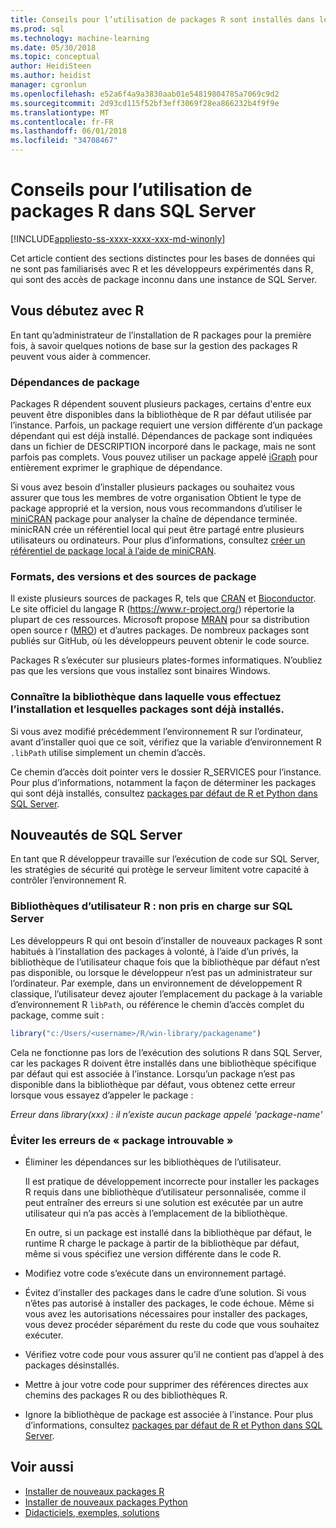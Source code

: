 ```yaml
---
title: Conseils pour l’utilisation de packages R sont installés dans les bibliothèques utilisateur sur SQL Server | Documents Microsoft
ms.prod: sql
ms.technology: machine-learning
ms.date: 05/30/2018
ms.topic: conceptual
author: HeidiSteen
ms.author: heidist
manager: cgronlun
ms.openlocfilehash: e52a6f4a9a3830aab01e54819804785a7069c9d2
ms.sourcegitcommit: 2d93cd115f52bf3eff3069f28ea866232b4f9f9e
ms.translationtype: MT
ms.contentlocale: fr-FR
ms.lasthandoff: 06/01/2018
ms.locfileid: "34708467"
---
```

# <a name="tips-for-using-r-packages-in-sql-server"></a>Conseils pour l’utilisation de packages R dans SQL Server
[!INCLUDE[appliesto-ss-xxxx-xxxx-xxx-md-winonly](../../includes/appliesto-ss-xxxx-xxxx-xxx-md-winonly.md)]

Cet article contient des sections distinctes pour les bases de données qui ne sont pas familiarisés avec R et les développeurs expérimentés dans R, qui sont des accès de package inconnu dans une instance de SQL Server.

## <a name="new-to-r"></a>Vous débutez avec R

En tant qu’administrateur de l’installation de R packages pour la première fois, à savoir quelques notions de base sur la gestion des packages R peuvent vous aider à commencer.

### <a name="package-dependencies"></a>Dépendances de package

Packages R dépendent souvent plusieurs packages, certains d'entre eux peuvent être disponibles dans la bibliothèque de R par défaut utilisée par l’instance. Parfois, un package requiert une version différente d’un package dépendant qui est déjà installé. Dépendances de package sont indiquées dans un fichier de DESCRIPTION incorporé dans le package, mais ne sont parfois pas complets. Vous pouvez utiliser un package appelé [iGraph](http://igraph.org/r/) pour entièrement exprimer le graphique de dépendance.

Si vous avez besoin d’installer plusieurs packages ou souhaitez vous assurer que tous les membres de votre organisation Obtient le type de package approprié et la version, nous vous recommandons d’utiliser le [miniCRAN](https://mran.microsoft.com/package/miniCRAN) package pour analyser la chaîne de dépendance terminée. minicRAN crée un référentiel local qui peut être partagé entre plusieurs utilisateurs ou ordinateurs. Pour plus d’informations, consultez [créer un référentiel de package local à l’aide de miniCRAN](create-a-local-package-repository-using-minicran.md).

### <a name="package-sources-versions-and-formats"></a>Formats, des versions et des sources de package

Il existe plusieurs sources de packages R, tels que [CRAN](https://cran.r-project.org/) et [Bioconductor](https://www.bioconductor.org/). Le site officiel du langage R (<https://www.r-project.org/>) répertorie la plupart de ces ressources. Microsoft propose [MRAN](https://mran.microsoft.com/) pour sa distribution open source r ([MRO](https://mran.microsoft.com/open)) et d’autres packages. De nombreux packages sont publiés sur GitHub, où les développeurs peuvent obtenir le code source.

Packages R s’exécuter sur plusieurs plates-formes informatiques. N’oubliez pas que les versions que vous installez sont binaires Windows.

### <a name="know-which-library-you-are-installing-to-and-which-packages-are-already-installed"></a>Connaître la bibliothèque dans laquelle vous effectuez l’installation et lesquelles packages sont déjà installés.

Si vous avez modifié précédemment l’environnement R sur l’ordinateur, avant d’installer quoi que ce soit, vérifiez que la variable d’environnement R `.libPath` utilise simplement un chemin d’accès.

Ce chemin d’accès doit pointer vers le dossier R_SERVICES pour l’instance. Pour plus d’informations, notamment la façon de déterminer les packages qui sont déjà installés, consultez [packages par défaut de R et Python dans SQL Server](installing-and-managing-r-packages.md).

## <a name="new-to-sql-server"></a>Nouveautés de SQL Server

En tant que R développeur travaille sur l’exécution de code sur SQL Server, les stratégies de sécurité qui protège le serveur limitent votre capacité à contrôler l’environnement R.

### <a name="r-user-libraries-not-supported-on-sql-server"></a>Bibliothèques d’utilisateur R : non pris en charge sur SQL Server

Les développeurs R qui ont besoin d’installer de nouveaux packages R sont habitués à l’installation des packages à volonté, à l’aide d’un privés, la bibliothèque de l’utilisateur chaque fois que la bibliothèque par défaut n’est pas disponible, ou lorsque le développeur n’est pas un administrateur sur l’ordinateur. Par exemple, dans un environnement de développement R classique, l’utilisateur devez ajouter l’emplacement du package à la variable d’environnement R `libPath`, ou référence le chemin d’accès complet du package, comme suit :

```R
library("c:/Users/<username>/R/win-library/packagename")
```

Cela ne fonctionne pas lors de l’exécution des solutions R dans SQL Server, car les packages R doivent être installés dans une bibliothèque spécifique par défaut qui est associée à l’instance. Lorsqu’un package n’est pas disponible dans la bibliothèque par défaut, vous obtenez cette erreur lorsque vous essayez d’appeler le package :

*Erreur dans library(xxx) : il n’existe aucun package appelé 'package-name'*

### <a name="avoid-package-not-found-errors"></a>Éviter les erreurs de « package introuvable »

+ Éliminer les dépendances sur les bibliothèques de l’utilisateur. 

    Il est pratique de développement incorrecte pour installer les packages R requis dans une bibliothèque d’utilisateur personnalisée, comme il peut entraîner des erreurs si une solution est exécutée par un autre utilisateur qui n’a pas accès à l’emplacement de la bibliothèque.

    En outre, si un package est installé dans la bibliothèque par défaut, le runtime R charge le package à partir de la bibliothèque par défaut, même si vous spécifiez une version différente dans le code R.

+ Modifiez votre code s’exécute dans un environnement partagé.

+ Évitez d’installer des packages dans le cadre d’une solution. Si vous n’êtes pas autorisé à installer des packages, le code échoue. Même si vous avez les autorisations nécessaires pour installer des packages, vous devez procéder séparément du reste du code que vous souhaitez exécuter.

+ Vérifiez votre code pour vous assurer qu’il ne contient pas d’appel à des packages désinstallés.

+ Mettre à jour votre code pour supprimer des références directes aux chemins des packages R ou des bibliothèques R. 

+ Ignore la bibliothèque de package est associée à l’instance. Pour plus d’informations, consultez [packages par défaut de R et Python dans SQL Server](installing-and-managing-r-packages.md).

## <a name="see-also"></a>Voir aussi

+ [Installer de nouveaux packages R](install-additional-r-packages-on-sql-server.md)
+ [Installer de nouveaux packages Python](../python/install-additional-python-packages-on-sql-server.md)
+ [Didacticiels, exemples, solutions](../tutorials/machine-learning-services-tutorials.md)